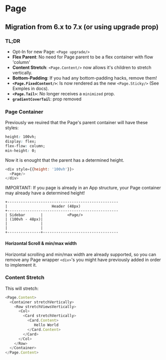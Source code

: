 # Page

## Migration from 6.x to 7.x (or using upgrade prop)

### TL;DR

- Opt-In for new Page: `<Page upgrade/>`
- **Flex Parent**: No need for Page parent to be a flex container with flow 'column'
- **Content Stretch**: `<Page.Content/>` now allows it's children to stretch vertically.
- **Bottom-Padding**: If you had any bottom-padding hacks, remove them!
- **`<Page.FixedContent/>`**: Is now rendered as the new `<Page.Sticky/>` (See Exmples in docs).
- **`<Page.Tail>`**: No longer receives a `minimized` prop.
- **`gradientCoverTail`**: prop removed

### Page Container

Previously we reuired that the Page's parent container will have these styles:

```css
height: 100vh;
display: flex;
flex-flow: column;
min-height: 0;
```

Now it is enought that the parent has a determined height.

```js
<div style={{height: '100vh'}}>
  <Page/>
</div>
```

IMPORTANT: If you page is already in an App structure, your Page container may already have a determined height!

```raw
+--------------------------------------------------
|                    Header (48px)
+--------------------------------------------------
| Sidebar       |           <Page/>
| (100vh - 48px)|
|               |
|               |
+---------------+----------------------------------
```

#### Horizontal Scroll & min/max width

Horizontal scrolling and min/max width are already supported,
so you can remove any Page wrapper `<div>`'s you might have previously added in order to implement it.

### Content Stretch

This will stretch:

```js
<Page.Content>
  <Container stretchVertically>
    <Row stretchViewsVertically>
      <Col>
        <Card stretchVertically>
          <Card.Content>
             Hello World
          </Card.Content>
        </Card>
      </Col>
    </Row>
  </Container>
</Page.Content>
```
